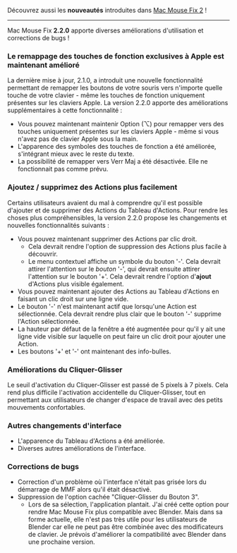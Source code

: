 Découvrez aussi les **nouveautés** introduites dans [Mac Mouse Fix 2](https://github.com/noah-nuebling/mac-mouse-fix/releases/tag/2.0.0) !

---

Mac Mouse Fix **2.2.0** apporte diverses améliorations d'utilisation et corrections de bugs !

### Le remappage des touches de fonction exclusives à Apple est maintenant amélioré

La dernière mise à jour, 2.1.0, a introduit une nouvelle fonctionnalité permettant de remapper les boutons de votre souris vers n'importe quelle touche de votre clavier - même les touches de fonction uniquement présentes sur les claviers Apple. La version 2.2.0 apporte des améliorations supplémentaires à cette fonctionnalité :

- Vous pouvez maintenant maintenir Option (⌥) pour remapper vers des touches uniquement présentes sur les claviers Apple - même si vous n'avez pas de clavier Apple sous la main.
- L'apparence des symboles des touches de fonction a été améliorée, s'intégrant mieux avec le reste du texte.
- La possibilité de remapper vers Verr Maj a été désactivée. Elle ne fonctionnait pas comme prévu.

### Ajoutez / supprimez des Actions plus facilement

Certains utilisateurs avaient du mal à comprendre qu'il est possible d'ajouter et de supprimer des Actions du Tableau d'Actions. Pour rendre les choses plus compréhensibles, la version 2.2.0 propose les changements et nouvelles fonctionnalités suivants :

- Vous pouvez maintenant supprimer des Actions par clic droit.
  - Cela devrait rendre l'option de suppression des Actions plus facile à découvrir.
  - Le menu contextuel affiche un symbole du bouton '-'. Cela devrait attirer l'attention sur le _bouton_ '-', qui devrait ensuite attirer l'attention sur le bouton '+'. Cela devrait rendre l'option d'**ajout** d'Actions plus visible également.
- Vous pouvez maintenant ajouter des Actions au Tableau d'Actions en faisant un clic droit sur une ligne vide.
- Le bouton '-' n'est maintenant actif que lorsqu'une Action est sélectionnée. Cela devrait rendre plus clair que le bouton '-' supprime l'Action sélectionnée.
- La hauteur par défaut de la fenêtre a été augmentée pour qu'il y ait une ligne vide visible sur laquelle on peut faire un clic droit pour ajouter une Action.
- Les boutons '+' et '-' ont maintenant des info-bulles.

### Améliorations du Cliquer-Glisser

Le seuil d'activation du Cliquer-Glisser est passé de 5 pixels à 7 pixels. Cela rend plus difficile l'activation accidentelle du Cliquer-Glisser, tout en permettant aux utilisateurs de changer d'espace de travail avec des petits mouvements confortables.

### Autres changements d'interface

- L'apparence du Tableau d'Actions a été améliorée.
- Diverses autres améliorations de l'interface.

### Corrections de bugs

- Correction d'un problème où l'interface n'était pas grisée lors du démarrage de MMF alors qu'il était désactivé.
- Suppression de l'option cachée "Cliquer-Glisser du Bouton 3".
  - Lors de sa sélection, l'application plantait. J'ai créé cette option pour rendre Mac Mouse Fix plus compatible avec Blender. Mais dans sa forme actuelle, elle n'est pas très utile pour les utilisateurs de Blender car elle ne peut pas être combinée avec des modificateurs de clavier. Je prévois d'améliorer la compatibilité avec Blender dans une prochaine version.